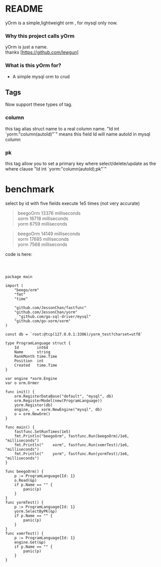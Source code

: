 # README #

yOrm is a simple,lightweight orm  , for mysql only now.

### Why this project calls yOrm ###

yOrm is just a name.  
thanks [https://github.com/lewgun]

### What is this yOrm for? ###

* A simple mysql orm to crud

## Tags ##
 
Now support these types of tag.

### column ###
this tag alias struct name to a real column name. "Id int \`yorm:"column(autoId)"\`" means this field Id will name autoId in mysql column

### pk ###
this tag allow you to set a primary key where select/delete/update as the where clause  "Id int \`yorm:"column(autoId);pk"\`"


# benchmark #

select by id with five fields execute 1e5 times (not very accurate)

> beegoOrm 13376 milliseconds   
>     xorm 16718 milliseconds   
>     yorm 6759 milliseconds    

> beegoOrm 14149 milliseconds   
>     xorm 17685 milliseconds   
>     yorm 7568 milliseconds   

code is here:



<pre>
<code>


package main

import (
	"beego/orm"
	"fmt"
	"time"

	"github.com/JessonChan/fastfunc"
	"github.com/JessonChan/yorm"
	_ "github.com/go-sql-driver/mysql"
	"github.com/go-xorm/xorm"
)

const db = `root:@tcp(127.0.0.1:3306)/yorm_test?charset=utf8`

type ProgramLanguage struct {
	Id        int64
	Name      string
	RankMonth time.Time
	Position  int
	Created   time.Time
}

var engine *xorm.Engine
var o orm.Ormer

func init() {
	orm.RegisterDataBase("default", "mysql", db)
	orm.RegisterModel(new(ProgramLanguage))
	yorm.Register(db)
	engine, _ = xorm.NewEngine("mysql", db)
	o = orm.NewOrm()
}

func main() {
	fastfunc.SetRunTimes(1e5)
	fmt.Println("beegoOrm", fastfunc.Run(beegoOrm)/1e6, "milliseconds")
	fmt.Println("    xorm", fastfunc.Run(xomrTest)/1e6, "milliseconds")
	fmt.Println("    yorm", fastfunc.Run(yormTest)/1e6, "milliseconds")
}

func beegoOrm() {
	p := ProgramLanguage{Id: 1}
	o.Read(&p)
	if p.Name == "" {
		panic(p)
	}
}
func yormTest() {
	p := ProgramLanguage{Id: 1}
	yorm.SelectByPK(&p)
	if p.Name == "" {
		panic(p)
	}
}
func xomrTest() {
	p := ProgramLanguage{Id: 1}
	engine.Get(&p)
	if p.Name == "" {
		panic(p)
	}
}

</code>
</pre>
